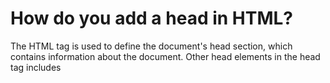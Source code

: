 # How do you add a head in HTML?
The HTML <head> tag is used to define the document's head section, which contains information about the document. Other head elements in the head tag includes <title>, <link>, <style>, <script>, <meta>, <base>. The head element was required in HTML 4.01, but it can now be deleted in HTML5.

# What is head HTML example?
The html head is the initial portion of code in an HTML file that contains information about web page's properties as well as connections to external relevant files. The title of the page, meta tags, CSS code, Open Graph tags, and JavaScript code, for example can all be found in the HTML head.

# What does head mean in HTML?
The part of an HTML document that is not displayed in the web browser when the page is loaded is called the head.

# Is head required in HTML?
It is necessary to have a head, and it should only be used once. It should begin immediately after the first html tag and terminate just before the first body tag.

# How do you add script code to head and body section in HTML?
Instead of putting javaScript <script> tags in the <head> part of your HTML, it's recommended to insert them just before the closing </body> tag. Because HTML loads from top to bottom, this is the case. The head is loaded first, followed by the body, and them everything within the body.
